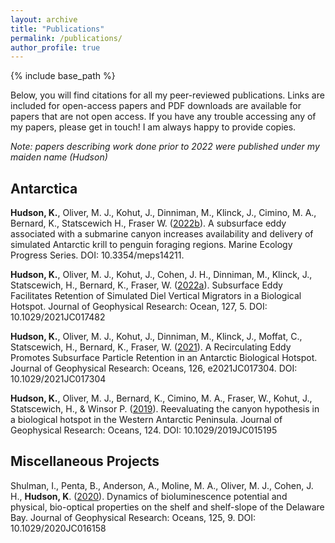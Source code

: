 ```yaml
---
layout: archive
title: "Publications"
permalink: /publications/
author_profile: true
--- 
```


{% include base_path %}

Below, you will find citations for all my peer-reviewed publications. Links are included for open-access papers and PDF downloads are available for papers that are not open access. If you have any trouble accessing any of my papers, please get in touch! I am always happy to provide copies. 

_Note: papers describing work done prior to 2022 were published under my maiden name (Hudson)_

## Antarctica

**Hudson, K.**, Oliver, M. J., Kohut, J., Dinniman, M., Klinck, J., Cimino, M. A., Bernard, K., Statscewich H., Fraser W. ([2022b](https://doi.org/10.3354/meps14211)). A subsurface eddy associated with a submarine canyon increases availability and delivery of simulated Antarctic krill to penguin foraging regions. Marine Ecology Progress Series. DOI: 10.3354/meps14211. 

**Hudson, K.**, Oliver, M. J., Kohut, J., Cohen, J. H., Dinniman, M., Klinck, J., Statscewich, H., Bernard, K., Fraser, W. ([2022a](https://agupubs.onlinelibrary.wiley.com/doi/full/10.1029/2021JC017482)). Subsurface Eddy Facilitates Retention of Simulated Diel Vertical Migrators in a Biological Hotspot. Journal of Geophysical Research: Ocean, 127, 5. DOI: 10.1029/2021JC017482

**Hudson, K.**, Oliver, M. J., Kohut, J., Dinniman, M., Klinck, J., Moffat, C., Statscewich, H., Bernard, K., Fraser, W. ([2021](https://agupubs.onlinelibrary.wiley.com/doi/full/10.1029/2021JC017304)). A Recirculating Eddy Promotes Subsurface Particle Retention in an Antarctic Biological Hotspot. Journal of Geophysical Research: Oceans, 126, e2021JC017304. DOI: 10.1029/2021JC017304

**Hudson, K.**, Oliver, M. J., Bernard, K., Cimino, M. A., Fraser, W., Kohut, J., Statscewich, H., & Winsor P. ([2019](https://agupubs.onlinelibrary.wiley.com/doi/full/10.1029/2019JC015195)). Reevaluating the canyon hypothesis in a biological hotspot in the Western Antarctic Peninsula. Journal of Geophysical Research: Oceans, 124. DOI: 10.1029/2019JC015195

## Miscellaneous Projects 

Shulman, I., Penta, B., Anderson, A., Moline, M. A., Oliver, M. J., Cohen, J. H., **Hudson, K**. ([2020](https://agupubs.onlinelibrary.wiley.com/doi/full/10.1029/2020JC016158)). Dynamics of bioluminescence potential and physical, bio-optical properties on the shelf and shelf-slope of the Delaware Bay. Journal of Geophysical Research: Oceans, 125, 9. DOI: 10.1029/2020JC016158
